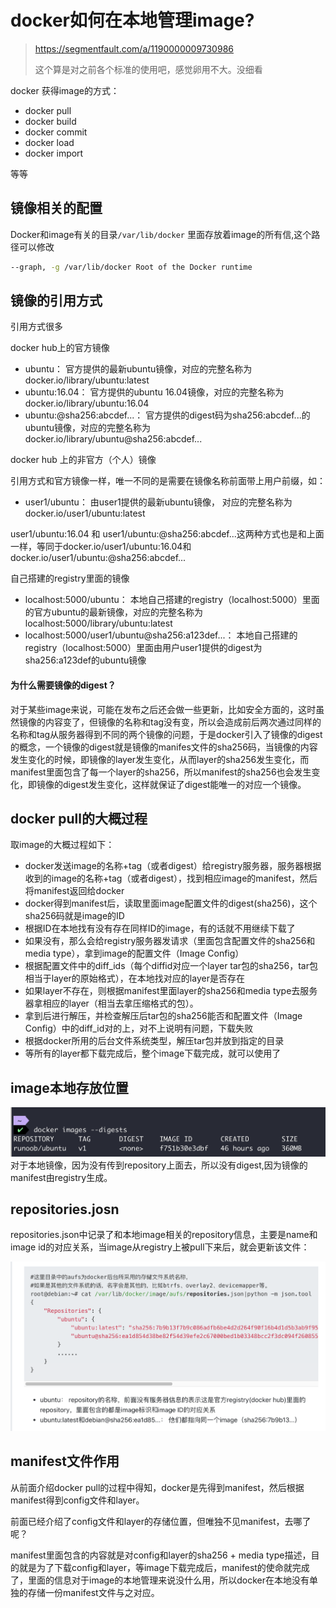 # docker如何在本地管理image?

> https://segmentfault.com/a/1190000009730986
>
> 这个算是对之前各个标准的使用吧，感觉卵用不大。没细看

docker 获得image的方式：

* docker pull
* docker build
* docker commit
* docker load
* docker import

等等

## 镜像相关的配置

Docker和image有关的目录`/var/lib/docker` 里面存放着image的所有信,这个路径可以修改

~~~bash
--graph, -g /var/lib/docker Root of the Docker runtime
~~~

## 镜像的引用方式

引用方式很多

docker hub上的官方镜像

- ubuntu： 官方提供的最新ubuntu镜像，对应的完整名称为docker.io/library/ubuntu:latest
- ubuntu:16.04： 官方提供的ubuntu 16.04镜像，对应的完整名称为docker.io/library/ubuntu:16.04
- ubuntu:@sha256:abcdef...： 官方提供的digest码为sha256:abcdef...的ubuntu镜像，对应的完整名称为docker.io/library/ubuntu@sha256:abcdef...

docker hub 上的非官方（个人）镜像

引用方式和官方镜像一样，唯一不同的是需要在镜像名称前面带上用户前缀，如：

- user1/ubuntu： 由user1提供的最新ubuntu镜像， 对应的完整名称为docker.io/user1/ubuntu:latest

user1/ubuntu:16.04 和 user1/ubuntu:@sha256:abcdef...这两种方式也是和上面一样，等同于docker.io/user1/ubuntu:16.04和docker.io/user1/ubuntu:@sha256:abcdef...

自己搭建的registry里面的镜像

- localhost:5000/ubuntu： 本地自己搭建的registry（localhost:5000）里面的官方ubuntu的最新镜像，对应的完整名称为localhost:5000/library/ubuntu:latest
- localhost:5000/user1/ubuntu@sha256:a123def...： 本地自己搭建的registry（localhost:5000）里面由用户user1提供的digest为sha256:a123def的ubuntu镜像

#### 为什么需要镜像的digest？

对于某些image来说，可能在发布之后还会做一些更新，比如安全方面的，这时虽然镜像的内容变了，但镜像的名称和tag没有变，所以会造成前后两次通过同样的名称和tag从服务器得到不同的两个镜像的问题，于是docker引入了镜像的digest的概念，一个镜像的digest就是镜像的manifes文件的sha256码，当镜像的内容发生变化的时候，即镜像的layer发生变化，从而layer的sha256发生变化，而manifest里面包含了每一个layer的sha256，所以manifest的sha256也会发生变化，即镜像的digest发生变化，这样就保证了digest能唯一的对应一个镜像。

## docker pull的大概过程

取image的大概过程如下：

- docker发送image的名称+tag（或者digest）给registry服务器，服务器根据收到的image的名称+tag（或者digest），找到相应image的manifest，然后将manifest返回给docker
- docker得到manifest后，读取里面image配置文件的digest(sha256)，这个sha256码就是image的ID
- 根据ID在本地找有没有存在同样ID的image，有的话就不用继续下载了
- 如果没有，那么会给registry服务器发请求（里面包含配置文件的sha256和media type），拿到image的配置文件（Image Config）
- 根据配置文件中的diff_ids（每个diffid对应一个layer tar包的sha256，tar包相当于layer的原始格式），在本地找对应的layer是否存在
- 如果layer不存在，则根据manifest里面layer的sha256和media type去服务器拿相应的layer（相当去拿压缩格式的包）。
- 拿到后进行解压，并检查解压后tar包的sha256能否和配置文件（Image Config）中的diff_id对的上，对不上说明有问题，下载失败
- 根据docker所用的后台文件系统类型，解压tar包并放到指定的目录
- 等所有的layer都下载完成后，整个image下载完成，就可以使用了

## image本地存放位置

![image-20210220140913244](docker如何在本地管理image.assets/image-20210220140913244.png)
对于本地镜像，因为没有传到repository上面去，所以没有digest,因为镜像的manifest由registry生成。

## repositories.josn

repositories.json中记录了和本地image相关的repository信息，主要是name和image id的对应关系，当image从registry上被pull下来后，就会更新该文件：

![image-20210220141611494](docker如何在本地管理image.assets/image-20210220141611494.png)

## manifest文件作用

从前面介绍docker pull的过程中得知，docker是先得到manifest，然后根据manifest得到config文件和layer。

前面已经介绍了config文件和layer的存储位置，但唯独不见manifest，去哪了呢？

manifest里面包含的内容就是对config和layer的sha256 + media type描述，目的就是为了下载config和layer，等image下载完成后，manifest的使命就完成了，里面的信息对于image的本地管理来说没什么用，所以docker在本地没有单独的存储一份manifest文件与之对应。



